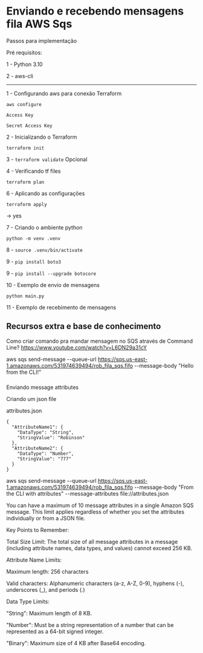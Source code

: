 # Enviando e recebendo mensagens fila AWS Sqs

Passos para implementação

Pré requisitos:

1 - Python 3.10

2 - aws-cli

___

1 - Configurando aws para conexão Terraform

```aws configure```

    Access Key

    Secret Access Key

2 - Inicializando o Terraform

```terraform init```

3 - ```terraform validate``` Opcional

4 - Verificando tf files

```terraform plan```

6 - Aplicando as configurações

```terraform apply```

-> yes

7 - Criando o ambiente python

```python -m venv .venv```

8 - ```source .venv/bin/activate```

9 - ```pip install boto3```

9 - ```pip install --upgrade botocore```

10 - Exemplo de envio de mensagens

```python main.py```

11 - Exemplo de recebimento de mensagens


## Recursos extra e base de conhecimento



Como criar comando pra mandar mensagem no SQS através de Command Line?
https://www.youtube.com/watch?v=L6DN29a31cY

aws sqs send-message --queue-url https://sqs.us-east-1.amazonaws.com/531974639494/rob_fila_sqs.fifo --message-body "Hello from the CLI!"


###

Enviando message attributes

Criando um json file

attributes.json

```
{
  "AttributeName1": {
    "DataType": "String",
    "StringValue": "Robinson"
  },
  "AttributeName2": {
    "DataType": "Number",
    "StringValue": "777" 
  }
}
```

aws sqs send-message --queue-url https://sqs.us-east-1.amazonaws.com/531974639494/rob_fila_sqs.fifo --message-body "From the CLI with attributes" --message-attributes file://attributes.json


You can have a maximum of 10 message attributes in a single Amazon SQS message. 
This limit applies regardless of whether you set the attributes individually or from a JSON file.

Key Points to Remember:

Total Size Limit: The total size of all message attributes in a message (including attribute names, data types, and values) cannot exceed 256 KB.

Attribute Name Limits:

Maximum length: 256 characters

Valid characters: Alphanumeric characters (a-z, A-Z, 0-9), hyphens (-), underscores (_), and periods (.)

Data Type Limits:

"String": Maximum length of 8 KB.

"Number": Must be a string representation of a number that can be represented as a 64-bit signed integer.

"Binary": Maximum size of 4 KB after Base64 encoding.

